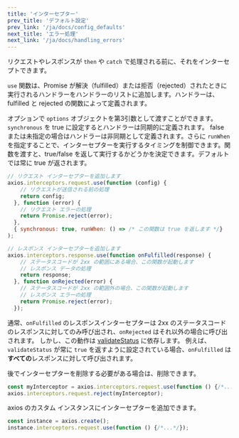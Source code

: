 ```yaml
---
title: 'インターセプター'
prev_title: 'デフォルト設定'
prev_link: '/ja/docs/config_defaults'
next_title: 'エラー処理'
next_link: '/ja/docs/handling_errors'
---
```


リクエストやレスポンスが `then` や `catch` で処理される前に、それをインターセプトできます。

`use` 関数は、Promise が解決（fulfilled）または拒否（rejected）されたときに実行されるハンドラーをハンドラーのリストに追加します。ハンドラーは、fulfilled と rejected の関数によって定義されます。

オプションで `options` オブジェクトを第3引数として渡すことができます。 `synchronous` を true に設定するとハンドラーは同期的に定義されます。 false または未指定の場合はハンドラーは非同期として定義されます。さらに `runWhen` を指定することで、インターセプターを実行するタイミングを制御できます。関数を渡すと、true/false を返して実行するかどうかを決定できます。デフォルトでは常に true が返されます。

```js
// リクエスト インターセプターを追加します
axios.interceptors.request.use(function (config) {
    // リクエストが送信される前の処理
    return config;
  }, function (error) {
    // リクエスト エラーの処理
    return Promise.reject(error);
  },
  { synchronous: true, runWhen: () => /* この関数は true を返します */}
);

// レスポンス インターセプターを追加します
axios.interceptors.response.use(function onFulfilled(response) {
    // ステータスコードが 2xx の範囲にある場合、この関数が起動します
    // レスポンス データの処理
    return response;
  }, function onRejected(error) {
    // ステータスコードが 2xx の範囲外の場合、この関数が起動します
    // レスポンス エラーの処理
    return Promise.reject(error);
  });
```

通常、`onFulfilled` のレスポンスインターセプターは 2xx のステータスコードのレスポンスに対してのみ呼び出され、`onRejected` はそれ以外の場合に呼び出されます。
しかし、この動作は [validateStatus](/ja/docs/req_config) に依存します。
例えば、`validateStatus` が常に `true` を返すように設定されている場合、`onFulfilled` は**すべての**レスポンスに対して呼び出されます。

後でインターセプターを削除する必要がある場合は、削除できます。

```js
const myInterceptor = axios.interceptors.request.use(function () {/*...*/});
axios.interceptors.request.reject(myInterceptor);
```

axios のカスタム インスタンスにインターセプターを追加できます。

```js
const instance = axios.create();
instance.interceptors.request.use(function () {/*...*/});
```
